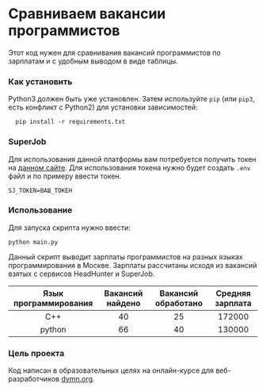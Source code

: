 # Сравниваем вакансии программистов

Этот код нужен для сравнивания вакансий программистов по зарплатам и с удобным выводом в виде таблицы.

### Как установить

Python3 должен быть уже установлен.
Затем используйте `pip` (или `pip3`, есть конфликт с Python2) для установки зависимостей:
```
  pip install -r requirements.txt
```

### SuperJob

Для использования данной платформы вам потребуется получить токен на [данном сайте](https://api.superjob.ru/).
Для использования токена нужно будет создать `.env` файл и по примеру ввести токен.
```
SJ_TOKEN=ВАШ_ТОКЕН
```

### Использование

Для запуска скрипта нужно ввести:

```
python main.py
```

Данный скрипт выводит зарплаты программистов на разных языках программирования в Москве.
Зарплаты рассчитаны исходя из вакансий взятых с сервисов HeadHunter и SuperJob.

| Язык программирования | Вакансий найдено | Вакансий обработано | Средняя зарплата |
|:---------------------:|:----------------:|:-------------------:|:----------------:|
|          C++          |        40        |         25          |       172000     |
|         python        |        66        |         40          |       130000     |

### Цель проекта

Код написан в образовательных целях на онлайн-курсе для веб-разработчиков [dvmn.org](https://dvmn.org/).
